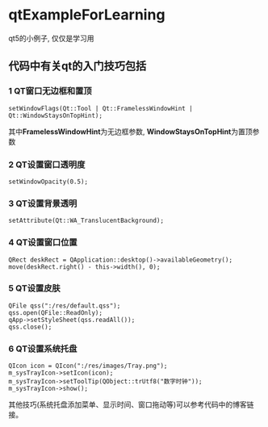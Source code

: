 # qtExampleForLearning

qt5的小例子, 仅仅是学习用

## 代码中有关qt的入门技巧包括

### 1 QT窗口无边框和置顶

```
setWindowFlags(Qt::Tool | Qt::FramelessWindowHint | Qt::WindowStaysOnTopHint);
```

其中**FramelessWindowHint**为无边框参数,  **WindowStaysOnTopHint**为置顶参数


### 2 QT设置窗口透明度

```
setWindowOpacity(0.5);
```

### 3 QT设置背景透明

```
setAttribute(Qt::WA_TranslucentBackground);
```

### 4 QT设置窗口位置

```
QRect deskRect = QApplication::desktop()->availableGeometry();
move(deskRect.right() - this->width(), 0);
```

### 5 QT设置皮肤

```
QFile qss(":/res/default.qss");
qss.open(QFile::ReadOnly);
qApp->setStyleSheet(qss.readAll());
qss.close();
```

### 6 QT设置系统托盘

```
QIcon icon = QIcon(":/res/images/Tray.png");
m_sysTrayIcon->setIcon(icon);
m_sysTrayIcon->setToolTip(QObject::trUtf8("数字时钟"));
m_sysTrayIcon->show();
```

其他技巧(系统托盘添加菜单、显示时间、窗口拖动等)可以参考代码中的博客链接。
